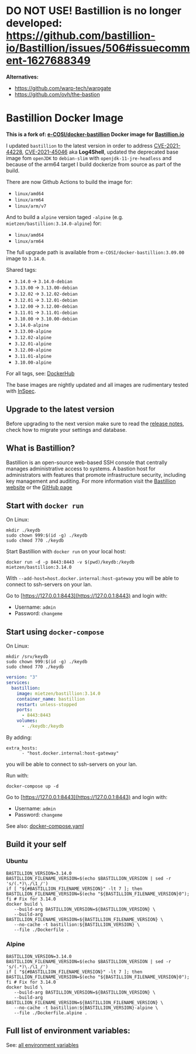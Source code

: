 # DO NOT USE! Bastillion is no longer developed: https://github.com/bastillion-io/Bastillion/issues/506#issuecomment-1627688349

**Alternatives:**
- https://github.com/warp-tech/warpgate
- https://github.com/ovh/the-bastion


# Bastillion Docker Image
**This is a fork of: [e-COSI/docker-bastillion](https://github.com/e-COSI/docker-bastillion) Docker image for [Bastillion.io](https://www.bastillion.io/)**

I updated `bastillion` to the latest version in order to address [CVE-2021-44228](https://github.com/advisories/GHSA-jfh8-c2jp-5v3q), [CVE-2021-45046](https://github.com/advisories/GHSA-7rjr-3q55-vv33) aka **Log4Shell**, updated the deprecated base image fom `openJDK` to `debian-slim` with `openjdk-11-jre-headless` and because of the arm64 target I build dockerize from source as part of the build.

There are now Github Actions to build the image for:
* `linux/amd64`
* `linux/arm64`
* `linux/arm/v7`

And to build a `alpine` version taged `-alpine` (e.g. `mietzen/bastillion:3.14.0-alpine`) for:
* `linux/amd64`
* `linux/arm64`

The full upgrade path is available from `e-COSI/docker-bastillion:3.09.00` image to `3.14.0`.

Shared tags:

* `3.14.0`  -> `3.14.0-debian`
* `3.13.00` -> `3.13.00-debian`
* `3.12.02` -> `3.12.02-debian`
* `3.12.01` -> `3.12.01-debian`
* `3.12.00` -> `3.12.00-debian`
* `3.11.01` -> `3.11.01-debian`
* `3.10.00` -> `3.10.00-debian`
* `3.14.0-alpine`
* `3.13.00-alpine`
* `3.12.02-alpine`
* `3.12.01-alpine`
* `3.12.00-alpine`
* `3.11.01-alpine`
* `3.10.00-alpine`

For all tags, see: [DockerHub](https://hub.docker.com/r/mietzen/bastillion/tags?page=1&ordering=name)

The base images are nightly updated and all images are rudimentary tested with [InSpec](https://docs.chef.io/inspec/).

## Upgrade to the latest version
Before upgrading to the next version make sure to read the [release notes](https://github.com/n-stone/docker-bastillion/releases), check how to migrate your settings and database.
## What is Bastillion?
Bastillion is an open-source web-based SSH console that centrally manages administrative access to systems.
A bastion host for administrators with features that promote infrastructure security, including key management and auditing.
For more information visit the [Bastillion website](https://www.bastillion.io/) or the [GitHub page](https://github.com/bastillion-io/Bastillion)

## Start with `docker run`
On Linux:
```
mkdir ./keydb
sudo chown 999:$(id -g) ./keydb
sudo chmod 770 ./keydb
```

Start Bastillion with `docker run` on your local host:
```shell
docker run -d -p 8443:8443 -v $(pwd)/keydb:/keydb mietzen/bastillion:3.14.0
```

With `--add-host=host.docker.internal:host-gateway` you will be able to connect to ssh-servers on your lan.

Go to [https://127.0.0.1:8443](https://127.0.0.1:8443) and login with: 
* Username: `admin`
* Password: `changeme`

## Start using `docker-compose`

On Linux:
```
mkdir /srv/keydb
sudo chown 999:$(id -g) ./keydb
sudo chmod 770 ./keydb
```

```yaml
version: "3"
services:
  bastillion:
    image: mietzen/bastillion:3.14.0
    container_name: bastillion
    restart: unless-stopped
    ports:
      - 8443:8443
    volumes:
      - ./keydb:/keydb
```

By adding:
```
extra_hosts:
      - "host.docker.internal:host-gateway"
```
you will be able to connect to ssh-servers on your lan.

Run with:
```shell
docker-compose up -d
```
Go to [https://127.0.0.1:8443](https://127.0.0.1:8443) and login with: 
* Username: `admin`
* Password: `changeme`

See also: [docker-compose.yaml](docker-compose.yaml)

## Build it your self

### Ubuntu
```shell
BASTILLION_VERSION=3.14.0
BASTILLION_FILENAME_VERSION=$(echo $BASTILLION_VERSION | sed -r 's/(.*)\./\1_/')
if [ "${#BASTILLION_FILENAME_VERSION}" -lt 7 ]; then BASTILLION_FILENAME_VERSION=$(echo "${BASTILLION_FILENAME_VERSION}0"); fi # Fix for 3.14.0 
docker build \
   --build-arg BASTILLION_VERSION=${BASTILLION_VERSION} \
   --build-arg BASTILLION_FILENAME_VERSION=${BASTILLION_FILENAME_VERSION} \
   --no-cache -t bastillion:${BASTILLION_VERSION} \
   --file ./Dockerfile .
```
### Alpine
```shell
BASTILLION_VERSION=3.14.0
BASTILLION_FILENAME_VERSION=$(echo $BASTILLION_VERSION | sed -r 's/(.*)\./\1_/')
if [ "${#BASTILLION_FILENAME_VERSION}" -lt 7 ]; then BASTILLION_FILENAME_VERSION=$(echo "${BASTILLION_FILENAME_VERSION}0"); fi # Fix for 3.14.0
docker build \
   --build-arg BASTILLION_VERSION=${BASTILLION_VERSION} \
   --build-arg BASTILLION_FILENAME_VERSION=${BASTILLION_FILENAME_VERSION} \
   --no-cache -t bastillion:${BASTILLION_VERSION}-alpine \
   --file ./Dockerfile.alpine .
```

## Full list of environment variables:
See: [all environment variables](environment_list.md)
